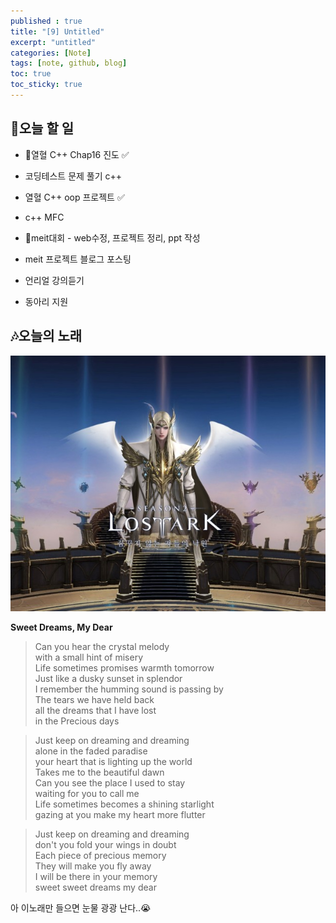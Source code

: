 ```yaml
---
published : true
title: "[9] Untitled"
excerpt: "untitled"
categories: [Note]
tags: [note, github, blog]
toc: true
toc_sticky: true
---
```


## 🔖오늘 할 일

+ 🚨열혈 C++ Chap16 진도 ✅
+ 코딩테스트 문제 풀기 c++ 
+ 열혈 C++ oop 프로젝트 ✅
+ c++ MFC  
  
+ 🚨meit대회 - web수정, 프로젝트 정리, ppt 작성
+ meit 프로젝트 블로그 포스팅
+ 언리얼 강의듣기
+ 동아리 지원
  
## 🎶오늘의 노래

![fail to bring image](/assets/Image/cppStudy/Lostark.png)  

<strong>Sweet Dreams, My Dear</strong>  

> Can you hear the crystal melody  
> with a small hint of misery  
> Life sometimes promises warmth tomorrow  
> Just like a dusky sunset in splendor  
> I remember the humming sound is passing by  
> The tears we have held back  
> all the dreams that I have lost  
> in the Precious days  

> Just keep on dreaming and dreaming  
> alone in the faded paradise  
> your heart that is lighting up the world  
> Takes me to the beautiful dawn  
> Can you see the place I used to stay  
> waiting for you to call me  
> Life sometimes becomes a shining starlight  
> gazing at you make my heart more flutter  

> Just keep on dreaming and dreaming  
> don't you fold your wings in doubt  
> Each piece of precious memory  
> They will make you fly away  
> I will be there in your memory  
> sweet sweet dreams my dear  


아 이노래만 들으면 눈물 광광 난다..😭